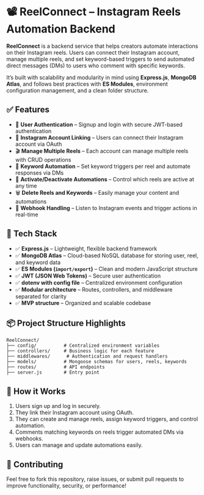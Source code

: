 # 📽️ ReelConnect – Instagram Reels Automation Backend

**ReelConnect** is a backend service that helps creators automate interactions on their Instagram reels. Users can connect their Instagram account, manage multiple reels, and set keyword-based triggers to send automated direct messages (DMs) to users who comment with specific keywords.

It’s built with scalability and modularity in mind using **Express.js**, **MongoDB Atlas**, and follows best practices with **ES Modules**, environment configuration management, and a clean folder structure.

## ✅ Features

- 🔑 **User Authentication** – Signup and login with secure JWT-based authentication  
- 📲 **Instagram Account Linking** – Users can connect their Instagram account via OAuth  
- 🎬 **Manage Multiple Reels** – Each account can manage multiple reels with CRUD operations  
- 🔑 **Keyword Automation** – Set keyword triggers per reel and automate responses via DMs  
- 🚦 **Activate/Deactivate Automations** – Control which reels are active at any time  
- 🗑️ **Delete Reels and Keywords** – Easily manage your content and automations  
- 📩 **Webhook Handling** – Listen to Instagram events and trigger actions in real-time

## 📂 Tech Stack

- ✅ **Express.js** – Lightweight, flexible backend framework  
- ✅ **MongoDB Atlas** – Cloud-based NoSQL database for storing user, reel, and keyword data  
- ✅ **ES Modules (`import/export`)** – Clean and modern JavaScript structure  
- ✅ **JWT (JSON Web Tokens)** – Secure user authentication  
- ✅ **dotenv with config file** – Centralized environment configuration  
- ✅ **Modular architecture** – Routes, controllers, and middleware separated for clarity  
- ✅ **MVP structure** – Organized and scalable codebase

## 📦 Project Structure Highlights

```
ReelConnect/
├── config/          # Centralized environment variables
├── controllers/     # Business logic for each feature
├── middlewares/      # Authentication and request handlers
├── models/          # Mongoose schemas for users, reels, keywords
├── routes/          # API endpoints
├── server.js        # Entry point
```

## 🚀 How it Works

1. Users sign up and log in securely.
2. They link their Instagram account using OAuth.
3. They can create and manage reels, assign keyword triggers, and control automation.
4. Comments matching keywords on reels trigger automated DMs via webhooks.
5. Users can manage and update automations easily.


## 📩 Contributing

Feel free to fork this repository, raise issues, or submit pull requests to improve functionality, security, or performance!
